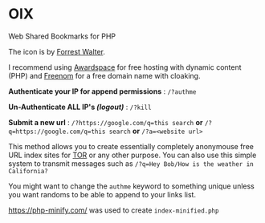 # OIX
Web Shared Bookmarks for PHP

The icon is by [Forrest Walter](http://www.forrestwalter.com/).

I recommend using [Awardspace](https://awardspace.net) for free hosting with dynamic content (PHP) and [Freenom](https://freenom.com) for a free domain name with cloaking.

**Authenticate your IP for append permissions** : `/?authme`

**Un-Authenticate ALL IP's _(logout)_** : `/?kill`

**Submit a new url** : `/?https://google.com/q=this search` **or** `/?q=https://google.com/q=this search` **or** `/?a=<website url>`

This method allows you to create essentially completely anonymouse free URL index sites for [TOR](https://www.torproject.org/) or any other purpose. You can also use this simple system to transmit messages such as `/?q=Hey Bob/How is the weather in California?`

You might want to change the `authme` keyword to something unique unless you want randoms to be able to append to your links list.

https://php-minify.com/ was used to create `index-minified.php`
